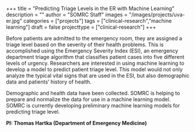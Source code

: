 +++
title = "Predicting Triage Levels in the ER with Machine Learning"
description = ""
author = "SOMRC Staff"
images = "/images/projects/uva-er.jpg"
categories = ["projects"]
tags = ["clinical-research","machine learning"]
draft = false
projecttype = ["clinical-research"]
+++

Before patients are admitted to the emergency room, they are assigned a triage level based on the severity of their health problems. This is accomplished using the Emergency Severity Index (ESI), an emergency department triage algorithm that classifies patient cases into five different levels of urgency. Researchers are interested in using machine learning to develop a model to predict patient triage level. This model would not only analyze the typical vital signs that are used in the ESI, but also demographic data and patients’ history of health.

Demographic and health data have been collected. SOMRC is helping to prepare and normalize the data for use in a machine learning model. SOMRC is currently developing preliminary machine learning models for predicting triage level.

**PI: Thomas Hartka (Department of Emergency Medicine)**
